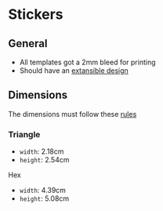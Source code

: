 # Stickers

## General

- All templates got a 2mm bleed for printing
- Should have an [extansible design](https://github.com/terinjokes/StickerConstructorSpec/issues/13)

## Dimensions

The dimensions must follow these [rules](https://github.com/terinjokes/StickerConstructorSpec/issues/8)

### Triangle

- `width`: 2.18cm
- `height`: 2.54cm

Hex

- `width`: 4.39cm
- `height`: 5.08cm
